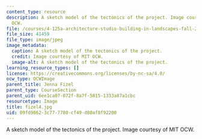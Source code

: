 ```yaml
---
content_type: resource
description: A sketch model of the tectonics of the project. Image courtesy of MIT
  OCW.
file: /courses/4-125a-architecture-studio-building-in-landscapes-fall-2005/09fd98623c777780cf49d80af8f92200_fizel4.jpg
file_size: 41459
file_type: image/jpeg
image_metadata:
  caption: A sketch model of the tectonics of the project.
  credit: Image courtesy of MIT OCW.
  image-alt: A sketch model of the tectonics of the project.
learning_resource_types: []
license: https://creativecommons.org/licenses/by-nc-sa/4.0/
ocw_type: OCWImage
parent_title: Jenna Fizel
parent_type: CourseSection
parent_uid: 6ee1ca07-072f-8a7f-5815-1333a87a1cbc
resourcetype: Image
title: fizel4.jpg
uid: 09fd9862-3c77-7780-cf49-d80af8f92200
---
```

A sketch model of the tectonics of the project. Image courtesy of MIT OCW.